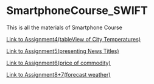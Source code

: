 # SmartphoneCourse_SWIFT
This is all the materials of Smartphone Course

[Link to Assignment4(tableView of City Temperatures)](https://github.com/ekiehuang/SmartphoneCourse_SWIFT/tree/main/Assignment4_CityTemperature_tableView)

[Link to Assignment5(presenting News Titles)](https://github.com/ekiehuang/SmartphoneCourse_SWIFT/tree/main/Assignment5_News)

[Link to Assignment6(price of commodity)](https://github.com/ekiehuang/SmartphoneCourse_SWIFT/tree/main/Assignment6_CommodityPrice)

[Link to Assignment8+7(forecast weather)](https://github.com/ekiehuang/SmartphoneCourse_SWIFT/tree/main/Lesson7_Weather)
